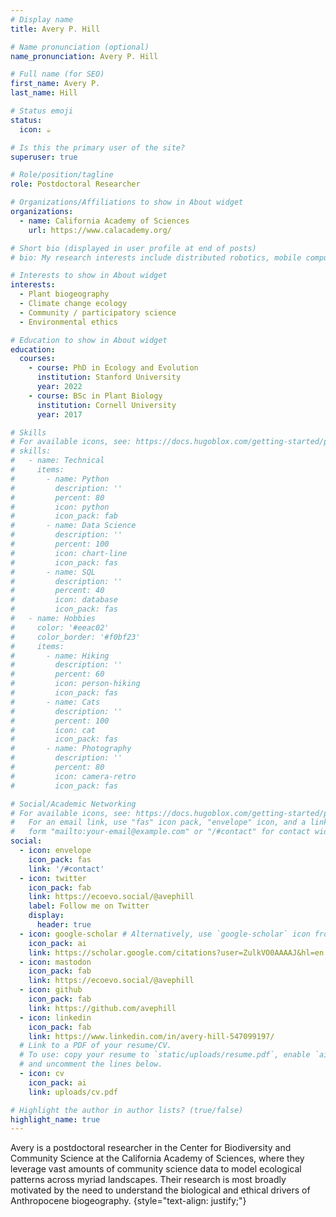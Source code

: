 ```yaml
---
# Display name
title: Avery P. Hill

# Name pronunciation (optional)
name_pronunciation: Avery P. Hill

# Full name (for SEO)
first_name: Avery P.
last_name: Hill

# Status emoji
status:
  icon: ☕️

# Is this the primary user of the site?
superuser: true

# Role/position/tagline
role: Postdoctoral Researcher

# Organizations/Affiliations to show in About widget
organizations:
  - name: California Academy of Sciences
    url: https://www.calacademy.org/

# Short bio (displayed in user profile at end of posts)
# bio: My research interests include distributed robotics, mobile computing and programmable matter.

# Interests to show in About widget
interests:
  - Plant biogeography
  - Climate change ecology
  - Community / participatory science
  - Environmental ethics

# Education to show in About widget
education:
  courses:
    - course: PhD in Ecology and Evolution
      institution: Stanford University
      year: 2022
    - course: BSc in Plant Biology
      institution: Cornell University
      year: 2017

# Skills
# For available icons, see: https://docs.hugoblox.com/getting-started/page-builder/#icons
# skills:
#   - name: Technical
#     items:
#       - name: Python
#         description: ''
#         percent: 80
#         icon: python
#         icon_pack: fab
#       - name: Data Science
#         description: ''
#         percent: 100
#         icon: chart-line
#         icon_pack: fas
#       - name: SQL
#         description: ''
#         percent: 40
#         icon: database
#         icon_pack: fas
#   - name: Hobbies
#     color: '#eeac02'
#     color_border: '#f0bf23'
#     items:
#       - name: Hiking
#         description: ''
#         percent: 60
#         icon: person-hiking
#         icon_pack: fas
#       - name: Cats
#         description: ''
#         percent: 100
#         icon: cat
#         icon_pack: fas
#       - name: Photography
#         description: ''
#         percent: 80
#         icon: camera-retro
#         icon_pack: fas

# Social/Academic Networking
# For available icons, see: https://docs.hugoblox.com/getting-started/page-builder/#icons
#   For an email link, use "fas" icon pack, "envelope" icon, and a link in the
#   form "mailto:your-email@example.com" or "/#contact" for contact widget.
social:
  - icon: envelope
    icon_pack: fas
    link: '/#contact'
  - icon: twitter
    icon_pack: fab
    link: https://ecoevo.social/@avephill
    label: Follow me on Twitter
    display:
      header: true
  - icon: google-scholar # Alternatively, use `google-scholar` icon from `ai` icon pack
    icon_pack: ai
    link: https://scholar.google.com/citations?user=ZulkVO0AAAAJ&hl=en
  - icon: mastodon
    icon_pack: fab
    link: https://ecoevo.social/@avephill
  - icon: github
    icon_pack: fab
    link: https://github.com/avephill
  - icon: linkedin
    icon_pack: fab
    link: https://www.linkedin.com/in/avery-hill-547099197/
  # Link to a PDF of your resume/CV.
  # To use: copy your resume to `static/uploads/resume.pdf`, enable `ai` icons in `params.yaml`,
  # and uncomment the lines below.
  - icon: cv
    icon_pack: ai
    link: uploads/cv.pdf

# Highlight the author in author lists? (true/false)
highlight_name: true
---
```


Avery is a postdoctoral researcher in the Center for Biodiversity and Community Science at the California Academy of Sciences, where they leverage vast amounts of community science data to model ecological patterns across myriad landscapes. Their research is most broadly motivated by the need to understand the biological and ethical drivers of Anthropocene biogeography.
{style="text-align: justify;"}
